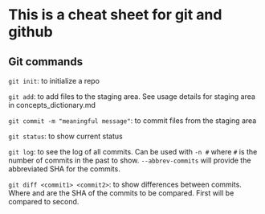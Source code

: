 # This is a cheat sheet for git and github
## Git commands
`git init`: to initialize a repo  

`git add`: to add files to the staging area. See usage details for staging area in concepts_dictionary.md

`git commit -m "meaningful message"`: to commit files from the staging area  

`git status`: to show current status

`git log`: to see the log of all commits. Can be used with `-n #` where `#` is the number of commits in the past to show. `--abbrev-commits` will provide the abbreviated SHA for the commits.

`git diff <commit1> <commit2>`: to show differences between commits. Where <commit1> and <commit2> are the SHA of the commits to be compared. First will be compared to second.